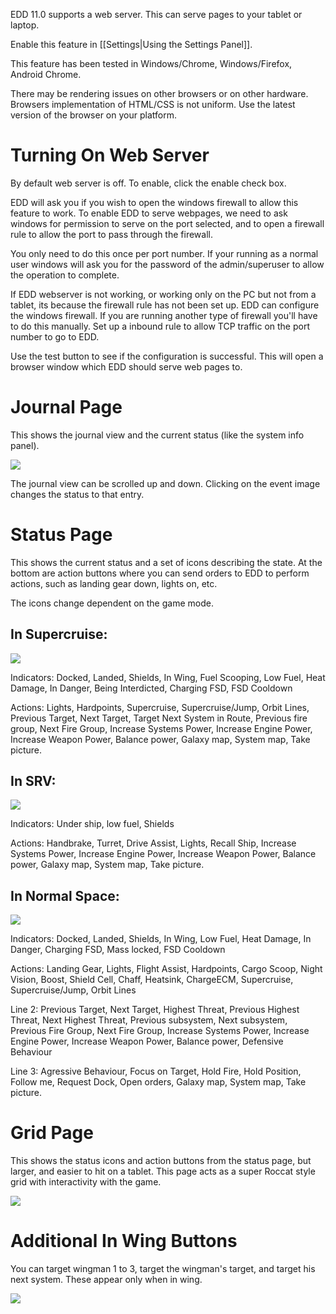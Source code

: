 EDD 11.0 supports a web server.  This can serve pages to your tablet or laptop.

Enable this feature in [[Settings|Using the Settings Panel]].

This feature has been tested in Windows/Chrome, Windows/Firefox, Android Chrome.  

There may be rendering issues on other browsers or on other hardware.  Browsers implementation of HTML/CSS is not uniform.  Use the latest version of the browser on your platform.

# Turning On Web Server

By default web server is off.  To enable, click the enable check box.

EDD will ask you if you wish to open the windows firewall to allow this feature to work.  To enable EDD to serve webpages, we need to ask windows for permission to serve on the port selected, and to open a firewall rule to allow the port to pass through the firewall.  

You only need to do this once per port number.  If your running as a normal user windows will ask you for the password of the admin/superuser to allow the operation to complete.

If EDD webserver is not working, or working only on the PC but not from a tablet, its because the firewall rule has not been set up.  EDD can configure the windows firewall.  If you are running another type of firewall you'll have to do this manually.  Set up a inbound rule to allow TCP traffic on the port number to go to EDD.

Use the test button to see if the configuration is successful. This will open a browser window which EDD should serve web pages to.

# Journal Page
This shows the journal view and the current status (like the system info panel).

![](https://i.imgur.com/BCQHkCu.png)

The journal view can be scrolled up and down.  Clicking on the event image changes the status to that entry.

#  Status Page

This shows the current status and a set of icons describing the state. At the bottom are action buttons where you can send orders to EDD to perform actions, such as landing gear down, lights on, etc.

The icons change dependent on the game mode.

## In Supercruise:
![](https://i.imgur.com/QBfV3Ww.png)

Indicators: Docked, Landed, Shields, In Wing, Fuel Scooping, Low Fuel, Heat Damage, In Danger, Being Interdicted, Charging FSD, FSD Cooldown

Actions: Lights, Hardpoints, Supercruise, Supercruise/Jump, Orbit Lines, Previous Target, Next Target, Target Next System in Route, Previous fire group, Next Fire Group, Increase Systems Power, Increase Engine Power, Increase Weapon Power, Balance power, Galaxy map, System map, Take picture.

## In SRV:
![](https://i.imgur.com/mirb5Ho.png)

Indicators: Under ship, low fuel, Shields

Actions: Handbrake, Turret, Drive Assist, Lights, Recall Ship, Increase Systems Power, Increase Engine Power, Increase Weapon Power, Balance power, Galaxy map, System map, Take picture.

## In Normal Space:
![](https://i.imgur.com/OYc34DR.png)

Indicators: Docked, Landed, Shields, In Wing, Low Fuel, Heat Damage, In Danger, Charging FSD, Mass locked, FSD Cooldown

Actions: Landing Gear, Lights, Flight Assist, Hardpoints, Cargo Scoop, Night Vision, Boost, Shield Cell, Chaff, Heatsink, ChargeECM, Supercruise, Supercruise/Jump, Orbit Lines

Line 2: Previous Target, Next Target, Highest Threat, Previous Highest Threat, Next Highest Threat, Previous subsystem, Next subsystem, Previous Fire Group, Next Fire Group, Increase Systems Power, Increase Engine Power, Increase Weapon Power, Balance power, Defensive Behaviour

Line 3: Agressive Behaviour, Focus on Target, Hold Fire, Hold Position, Follow me, Request Dock, Open orders, Galaxy map, System map, Take picture.


# Grid Page
This shows the status icons and action buttons from the status page, but larger, and easier to hit on a tablet. This page acts as a super Roccat style grid with interactivity with the game.

![](https://i.imgur.com/oTLfs2a.png)

# Additional In Wing Buttons

You can target wingman 1 to 3, target the wingman's target, and target his next system.  These appear only when in wing.

![](https://i.imgur.com/sca5CD9.png)
